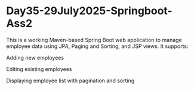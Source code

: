 # Day35-29July2025-Springboot-Ass2

This is a working Maven-based Spring Boot web application to manage employee data using JPA, Paging and Sorting, and JSP views. It supports:

Adding new employees

Editing existing employees

Displaying employee list with pagination and sorting

